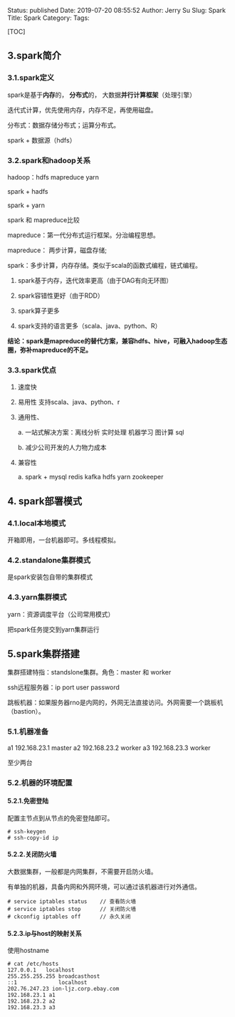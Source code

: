 Status: published
Date: 2019-07-20 08:55:52
Author: Jerry Su
Slug: Spark
Title: Spark
Category: 
Tags: 

[TOC]


## 3.spark简介

### 3.1.spark定义

spark是基于**内存**的， **分布式**的， 大数据**并行计算框架**（处理引擎）

迭代式计算，优先使用内存，内存不足，再使用磁盘。

分布式：数据存储分布式；运算分布式。

spark + 数据源（hdfs）

### 3.2.spark和hadoop关系

hadoop：hdfs mapreduce yarn

spark + hadfs

spark + yarn

spark 和 mapreduce比较

mapreduce：第一代分布式运行框架。分治编程思想。

mapreduce： 两步计算，磁盘存储; 

spark：多步计算，内存存储。类似于scala的函数式编程，链式编程。

1. spark基于内存，迭代效率更高（由于DAG有向无环图）

2. spark容错性更好（由于RDD）

3. spark算子更多

4. spark支持的语言更多（scala、java、python、R）

**结论：spark是mapreduce的替代方案，兼容hdfs、hive，可融入hadoop生态圈，弥补mapreduce的不足。**

### 3.3.spark优点

1. 速度快

2. 易用性 支持scala、java、python、r

3. 通用性、

   a. 一站式解决方案：离线分析 实时处理 机器学习 图计算 sql
   
   b. 减少公司开发的人力物力成本
   
4. 兼容性

   a. spark + mysql redis kafka hdfs yarn zookeeper
   
## 4. spark部署模式


### 4.1.local本地模式

开箱即用，一台机器即可。多线程模拟。

### 4.2.standalone集群模式

是spark安装包自带的集群模式

### 4.3.yarn集群模式

yarn：资源调度平台（公司常用模式）

把spark任务提交到yarn集群运行

## 5.spark集群搭建

集群搭建特指：standslone集群。角色：master 和 worker

ssh远程服务器：ip port user password

跳板机器：如果服务器rno是内网的，外网无法直接访问。外网需要一个跳板机（bastion）。

### 5.1.机器准备

a1 192.168.23.1 master
a2 192.168.23.2 worker
a3 192.168.23.3 worker

至少两台

### 5.2.机器的环境配置

#### 5.2.1.免密登陆

配置主节点到从节点的免密登陆即可。
```
# ssh-keygen
# ssh-copy-id ip
```

#### 5.2.2.关闭防火墙

大数据集群，一般都是内网集群，不需要开启防火墙。

有单独的机器，具备内网和外网环境，可以通过该机器进行对外通信。

```
# service iptables status    // 查看防火墙
# service iptables stop      // 关闭防火墙
# ckconfig iptables off      // 永久关闭
```

#### 5.2.3.ip与host的映射关系

使用hostname
```
# cat /etc/hosts
127.0.0.1	localhost
255.255.255.255	broadcasthost
::1             localhost
202.76.247.23 ion-ljz.corp.ebay.com
192.168.23.1 a1
192.168.23.2 a2
192.168.23.3 a3
```




